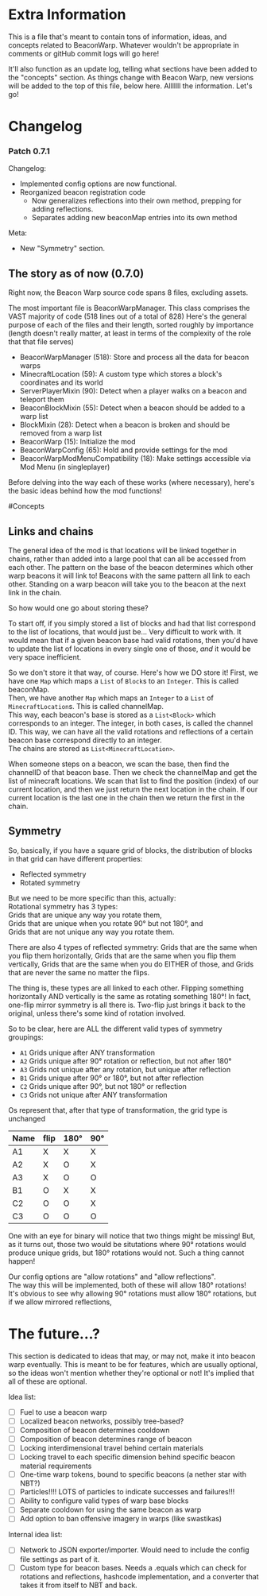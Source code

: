# Extra Information

This is a file that's meant to contain tons of information, ideas, and concepts related to BeaconWarp.
Whatever wouldn't be appropriate in comments or gitHub commit logs will go here!

It'll also function as an update log, telling what sections have been added to the "concepts" section.
As things change with Beacon Warp, new versions will be added to the top of this file, below here.
Alllllll the information. Let's go!

# Changelog

### Patch 0.7.1

Changelog:
- Implemented config options are now functional.
- Reorganized beacon registration code
  - Now generalizes reflections into their own method, prepping for adding reflections.
  - Separates adding new beaconMap entries into its own method

Meta:
  - New "Symmetry" section. 

## The story as of now (0.7.0)

Right now, the Beacon Warp source code spans 8 files, excluding assets.

The most important file is BeaconWarpManager.
This class comprises the VAST majority of code (518 lines out of a total of 828)
Here's the general purpose of each of the files and their length, sorted roughly by importance
(length doesn't really matter, at least in terms of the complexity of the role that that file serves)

- BeaconWarpManager (518): Store and process all the data for beacon warps
- MinecraftLocation (59): A custom type which stores a block's coordinates and its world
- ServerPlayerMixin (90): Detect when a player walks on a beacon and teleport them
- BeaconBlockMixin (55): Detect when a beacon should be added to a warp list
- BlockMixin (28): Detect when a beacon is broken and should be removed from a warp list
- BeaconWarp (15): Initialize the mod
- BeaconWarpConfig (65): Hold and provide settings for the mod
- BeaconWarpModMenuCompatibility (18): Make settings accessible via Mod Menu (in singleplayer)

Before delving into the way each of these works (where necessary), here's the basic ideas behind how the mod functions!

#Concepts
## Links and chains

The general idea of the mod is that locations will be linked together in chains, 
rather than added into a large pool that can all be accessed from each other.
The pattern on the base of the beacon determines which other warp beacons it will link to!
Beacons with the same pattern all link to each other. 
Standing on a warp beacon will take you to the beacon at the next link in the chain.

So how would one go about storing these?

To start off, if you simply stored a list of blocks and had that list correspond to the list of locations, that would
just be... Very difficult to work with. It would mean that if a given beacon base had valid rotations, then you'd have 
to update the list of locations in every single one of those, *and* it would be very space inefficient.

So we don't store it that way, of course. Here's how we DO store it!
First, we have one `Map` which maps a `List` of `Block`s to an `Integer`. This is called beaconMap.  
Then, we have another `Map` which maps an `Integer` to a `List` of `MinecraftLocation`s. This is called channelMap.  
This way, each beacon's base is stored as a `List<Block>` which corresponds to an integer. 
The integer, in both cases, is called the channel ID.
This way, we can have all the valid rotations and reflections of a certain beacon base correspond directly to an integer.  
The chains are stored as `List<MinecraftLocation>`.

When someone steps on a beacon, we scan the base, then find the channelID of that beacon base.
Then we check the channelMap and get the list of minecraft locations. 
We scan that list to find the position (index) of our current location, and then we just return the next location in
the chain. If our current location is the last one in the chain then we return the first in the chain.

## Symmetry

So, basically, if you have a square grid of blocks, the distribution of blocks in that grid can have different properties:  
- Reflected symmetry
- Rotated symmetry

But we need to be more specific than this, actually:  
Rotational symmetry has 3 types:  
Grids that are unique any way you rotate them,  
Grids that are unique when you rotate 90° but not 180°, and  
Grids that are not unique any way you rotate them.  

There are also 4 types of reflected symmetry:
Grids that are the same when you flip them horizontally,
Grids that are the same when you flip them vertically,
Grids that are the same when you do EITHER of those, and
Grids that are never the same no matter the flips.

The thing is, these types are all linked to each other.
Flipping something horizontally AND vertically is the same as rotating something 180°!
In fact, one-flip mirror symmetry is all there is. 
Two-flip just brings it back to the original, unless there's some kind of rotation involved.

So to be clear, here are ALL the different valid types of symmetry groupings:
- `A1` Grids unique after ANY transformation
- `A2` Grids unique after 90° rotation or reflection, but not after 180°
- `A3` Grids not unique after any rotation, but unique after reflection
- `B1` Grids unique after 90° or 180°, but not after reflection 
- `C2` Grids unique after 90°, but not 180° or reflection
- `C3` Grids not unique after ANY transformation

Os represent that, after that type of transformation, the grid type is unchanged

| Name | flip | 180° | 90°|
| ---|---|---|---|
| A1 | X | X | X |
| A2 | X | O | X |
| A3 | X | O | O |
| B1 | O | X | X |
| C2 | O | O | X |
| C3 | O | O | O |
One with an eye for binary will notice that two things might be missing!
But, as it turns out, those two would be situtations where 90° rotations would produce unique grids,
but 180° rotations would not. Such a thing cannot happen!

Our config options are "allow rotations" and "allow reflections".  
The way this will be implemented, both of these will allow 180° rotations!  
It's obvious to see why allowing 90° rotations must allow 180° rotations,
but if we allow mirrored reflections, 

# The future...?

This section is dedicated to ideas that may, or may not, make it into beacon warp eventually.
This is meant to be for features, which are usually optional, so the ideas won't mention whether they're optional or not!
It's implied that all of these are optional.

Idea list:
- [ ] Fuel to use a beacon warp
- [ ] Localized beacon networks, possibly tree-based?
- [ ] Composition of beacon determines cooldown
- [ ] Composition of beacon determines range of beacon
- [ ] Locking interdimensional travel behind certain materials
- [ ] Locking travel to each specific dimension behind specific beacon material requirements
- [ ] One-time warp tokens, bound to specific beacons (a nether star with NBT?)
- [ ] Particles!!!! LOTS of particles to indicate successes and failures!!!
- [ ] Ability to configure valid types of warp base blocks
- [ ] Separate cooldown for using the same beacon as warp
- [ ] Add option to ban offensive imagery in warps (like swastikas)

Internal idea list:
- [ ] Network to JSON exporter/importer. Would need to include the config file settings as part of it.
- [ ] Custom type for beacon bases. Needs a .equals which can check for rotations and reflections, 
hashcode implementation, and a converter that takes it from itself to NBT and back.